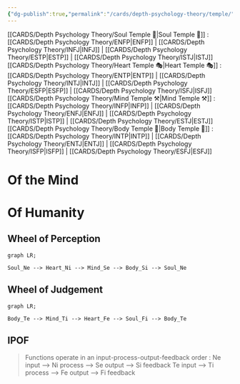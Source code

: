 ```yaml
---
{"dg-publish":true,"permalink":"/cards/depth-psychology-theory/temple/","created":"2023-01-06T12:36:08.723+01:00","updated":"2023-04-25T19:17:02.955+02:00"}
---
```



[[CARDS/Depth Psychology Theory/Soul Temple 👥\|Soul Temple 👥]] : [[CARDS/Depth Psychology Theory/ENFP\|ENFP]] | [[CARDS/Depth Psychology Theory/INFJ\|INFJ]] | [[CARDS/Depth Psychology Theory/ESTP\|ESTP]] | [[CARDS/Depth Psychology Theory/ISTJ\|ISTJ]]
[[CARDS/Depth Psychology Theory/Heart Temple 🎭\|Heart Temple 🎭]] : [[CARDS/Depth Psychology Theory/ENTP\|ENTP]] | [[CARDS/Depth Psychology Theory/INTJ\|INTJ]] | [[CARDS/Depth Psychology Theory/ESFP\|ESFP]] | [[CARDS/Depth Psychology Theory/ISFJ\|ISFJ]]
[[CARDS/Depth Psychology Theory/Mind Temple ⚒️\|Mind Temple ⚒️]] : [[CARDS/Depth Psychology Theory/INFP\|INFP]] | [[CARDS/Depth Psychology Theory/ENFJ\|ENFJ]] | [[CARDS/Depth Psychology Theory/ISTP\|ISTP]] | [[CARDS/Depth Psychology Theory/ESTJ\|ESTJ]]
[[CARDS/Depth Psychology Theory/Body Temple 🌳\|Body Temple 🌳]] : [[CARDS/Depth Psychology Theory/INTP\|INTP]] | [[CARDS/Depth Psychology Theory/ENTJ\|ENTJ]] | [[CARDS/Depth Psychology Theory/ISFP\|ISFP]] | [[CARDS/Depth Psychology Theory/ESFJ\|ESFJ]]

# Of the Mind

# Of Humanity 


## Wheel of Perception 

```mermaid
graph LR;

Soul_Ne --> Heart_Ni --> Mind_Se --> Body_Si --> Soul_Ne

```

## Wheel of Judgement

```mermaid
graph LR;

Body_Te --> Mind_Ti --> Heart_Fe --> Soul_Fi --> Body_Te

```

## IPOF
> Functions operate in an input-process-output-feedback order : 
> Ne input --> Ni process --> Se output --> Si feedback
> Te input --> Ti process --> Fe output --> Fi feedback